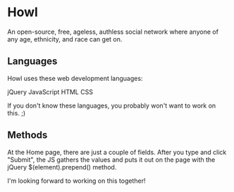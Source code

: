 Howl
====

An open-source, free, ageless, authless social network where anyone of any age, ethnicity, and race can get on.

Languages
---------

Howl uses these web development languages:

jQuery
JavaScript
HTML
CSS

If you don't know these languages, you probably won't want to work on this. ;)

Methods
-------

At the Home page, there are just a couple of fields. After you type and click "Submit", the JS gathers the values and puts
it out on the page with the jQuery $(element).prepend() method.



I'm looking forward to working on this together! 

